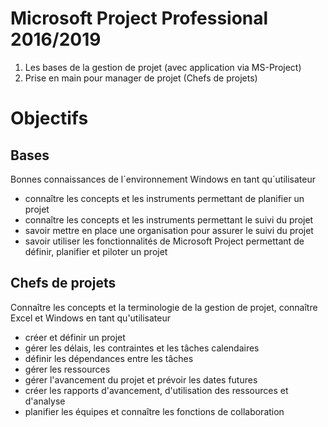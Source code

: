 # Microsoft Project Professional 2016/2019
1. Les bases de la gestion de projet (avec application via MS-Project)
2. Prise en main pour manager de projet (Chefs de projets)

# Objectifs
## Bases
Bonnes connaissances de l´environnement Windows en tant qu´utilisateur
* connaître les concepts et les instruments permettant de planifier un projet
* connaître les concepts et les instruments permettant le suivi du projet
* savoir mettre en place une organisation pour assurer le suivi du projet
* savoir utiliser les fonctionnalités de Microsoft Project permettant de définir, planifier et piloter un projet
## Chefs de projets
Connaître les concepts et la terminologie de la gestion de projet, connaître Excel et Windows en tant qu'utilisateur
* créer et définir un projet 
* gérer les délais, les contraintes et les tâches calendaires 
* définir les dépendances entre les tâches 
* gérer les ressources 
* gérer l'avancement du projet et prévoir les dates futures 
* créer les rapports d'avancement, d'utilisation des ressources et d'analyse 
* planifier les équipes et connaître les fonctions de collaboration
